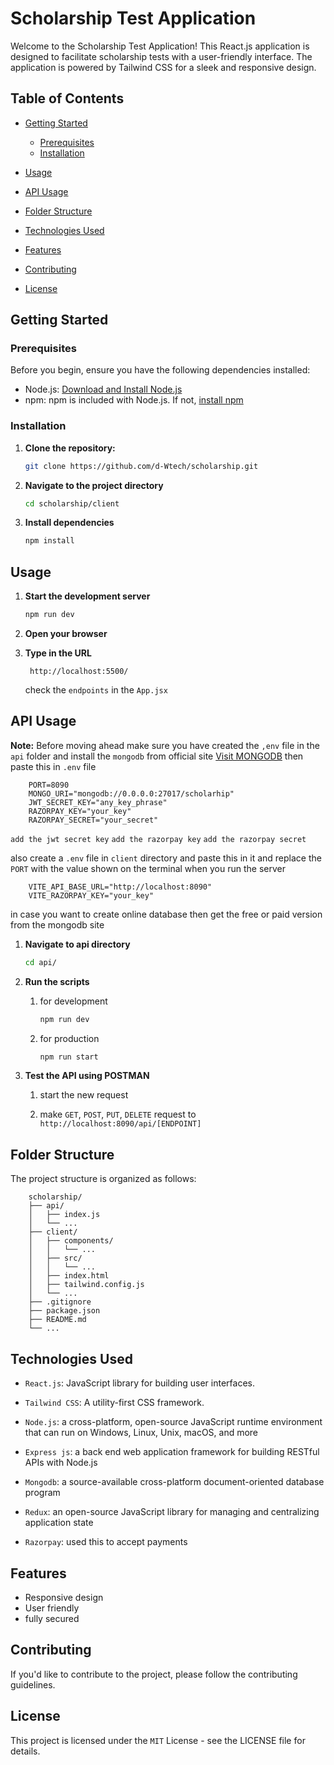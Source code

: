# Scholarship Test Application

Welcome to the Scholarship Test Application! This React.js application is designed to facilitate scholarship tests with a user-friendly interface. The application is powered by Tailwind CSS for a sleek and responsive design.

## Table of Contents

- [Getting Started](#getting-started)
  - [Prerequisites](#prerequisites)
  - [Installation](#installation)

- [Usage](#usage)

- [API Usage](#api-usage)

- [Folder Structure](#folder-structure)

- [Technologies Used](#technologies-used)

- [Features](#features)

- [Contributing](#contributing)

- [License](#license)

## Getting Started

### Prerequisites

Before you begin, ensure you have the following dependencies installed:

- Node.js: [Download and Install Node.js](https://nodejs.org/)
- npm: npm is included with Node.js. If not, [install npm](https://www.npmjs.com/get-npm)

### Installation

1. **Clone the repository:**

   ```bash
   git clone https://github.com/d-Wtech/scholarship.git
   ```

2. **Navigate to the project directory**

    ```bash
    cd scholarship/client
    ```

3. **Install dependencies**

    ```bash
    npm install    
    ```

## Usage

1. **Start the development server**

    ```bash
    npm run dev
    ```

2. **Open your browser**

3. **Type in the URL**

        http://localhost:5500/

   check the `endpoints` in the `App.jsx`

## API Usage

**Note:** Before moving ahead make sure you have created the `,env` file in the `api` folder and install the `mongodb` from official site [Visit MONGODB](https://www.mongodb.com) then paste this in `.env` file

        PORT=8090
        MONGO_URI="mongodb://0.0.0.0:27017/scholarhip"
        JWT_SECRET_KEY="any_key_phrase"
        RAZORPAY_KEY="your_key"
        RAZORPAY_SECRET="your_secret"


`add the jwt secret key` `add the razorpay key` `add the razorpay secret`

also create a `.env` file in `client` directory and paste this in it and replace the `PORT` with the value shown on the terminal when you run the server

        VITE_API_BASE_URL="http://localhost:8090"
        VITE_RAZORPAY_KEY="your_key"

in case you want to create online database then get the free or paid version from the mongodb site

1. **Navigate to api directory**

    ```bash
    cd api/
    ```

2. **Run the scripts**

    1. for development

        ```bash
        npm run dev
        ```

    2. for production

        ```bash
        npm run start
        ```

3. **Test the API using POSTMAN**

    1. start the new request

    2. make `GET`, `POST`, `PUT`, `DELETE` request to `http://localhost:8090/api/[ENDPOINT]`

## Folder Structure

The project structure is organized as follows:

        scholarship/
        ├── api/
        │   ├── index.js
        │   └── ...
        ├── client/
        │   ├── components/
        │   │   └── ...
        │   ├── src/
        │   │   └── ...
        │   ├── index.html
        │   ├── tailwind.config.js
        │   └── ...
        ├── .gitignore
        ├── package.json
        ├── README.md
        └── ...

## Technologies Used

- `React.js`: JavaScript library for building user interfaces.

- `Tailwind CSS`: A utility-first CSS framework.

- `Node.js`: a cross-platform, open-source JavaScript runtime environment that can run on Windows, Linux, Unix, macOS, and more

- `Express js`: a back end web application framework for building RESTful APIs with Node.js

- `Mongodb`: a source-available cross-platform document-oriented database program

- `Redux`: an open-source JavaScript library for managing and centralizing application state

- `Razorpay`: used this to accept payments

## Features

- Responsive design
- User friendly
- fully secured

## Contributing

If you'd like to contribute to the project, please follow the contributing guidelines.

## License

This project is licensed under the `MIT` License - see the LICENSE file for details.
